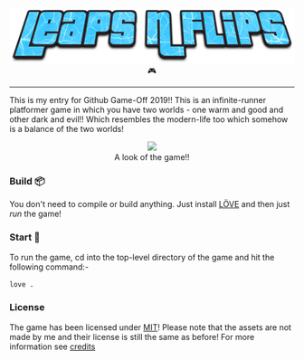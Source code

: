 
<p align="center">
<img src="assets/others/logoImg.png"/>🎮<br/>
</p>

-------------------
This is my entry for Github Game-Off 2019!! This is an infinite-runner platformer game in which you have two worlds - one warm and good  and other dark and evil!! Which resembles the modern-life too which somehow is a balance of the two worlds!

<p align="center">
<a href="assets/others/image.gif"><img src="assets/others/image.gif"/></a><br>
  <span style="align:center">A look of the game!!</span>
</p>

### Build 📦

You don't need to compile or build anything. Just install [LÖVE](https://love2d.org/) and then just *run* the game!

### Start 🏁

To run the game, cd into the top-level directory of the game and hit the following command:-

```bash
love .
```

### License

The game has been licensed under [MIT](LICENSE.md)! Please note that the assets are not made by me and their license is still the same as before! For more information see [credits](assets/CREDITS)

